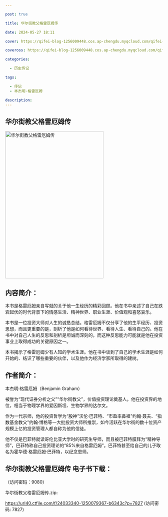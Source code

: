 ```yaml
---

post: true

title: 华尔街教父格雷厄姆传

date: 2024-05-27 18:11

cover: https://qifei-blog-1256009448.cos.ap-chengdu.myqcloud.com/qifei-blog/65f97a4f9f345e8d03c66d13.jpg

coveross: https://qifei-blog-1256009448.cos.ap-chengdu.myqcloud.com/qifei-blog/65f97a4f9f345e8d03c66d13.jpg

categories:

  - 历史传记

tags:

  - 传记
  - 本杰明·格雷厄姆

description:
---
```


##  华尔街教父格雷厄姆传

<img alt="华尔街教父格雷厄姆传 " class="aligncenter loading" data-was-processed="true" decoding="async" fetchpriority="high" height="471" src="https://qifei-blog-1256009448.cos.ap-chengdu.myqcloud.com/qifei-blog/65f97a4f9f345e8d03c66d13.jpg" style="cursor: zoom-in;" width="314"/>

## 内容简介：

本书是格雷厄姆亲自写就的关于他一生经历的精彩回顾。他在书中亲述了自己在跌宕起伏的时代背景下的情感生活、精神世界、职业生涯、价值观和喜怒哀乐。

本书是一位投资大师对人生的诚恳总结。格雷厄姆不仅分享了他的生平经历、投资思想，而且更重要的是，剖析了他是如何看待世界、看待人生、看待自己的。他在书中对自己人生的反思和剖析是坦诚而深刻的，而这种反思能力可能就是他在投资事业上取得成功的关键原因之一。

本书揭示了格雷厄姆少有人知的学术生涯。他在书中谈到了自己的学术生涯是如何开始的、结识了哪些重要的伙伴，以及他作为经济学家所取得的建树。

## 作者简介：

本杰明·格雷厄姆（Benjamin Graham）

被誉为“现代证券分析之父”“华尔街教父”，价值投资理论奠基人。他在投资界的地位，相当于物理学界的爱因斯坦、生物学界的达尔文。

作为一代宗师，他的投资哲学为“股神”沃伦·巴菲特、“市盈率鼻祖”约翰·聂夫、“指数基金教父”约翰·博格等一大批投资大师所推崇，如今活跃在华尔街的数十位资产规模上亿的投资管理人都自称为他的信徒。

他不仅是巴菲特就读哥伦比亚大学时的研究生导师，而且被巴菲特膜拜为“精神导师”，巴菲特称自己投资理论的“85%来自格雷厄姆”。巴菲特甚至给自己的儿子取名为霍华德·格雷厄姆·巴菲特，以纪念恩师。

## 华尔街教父格雷厄姆传 电子书下载：

 （访问密码：9080）

华尔街教父格雷厄姆传.zip: 

https://url40.ctfile.com/f/24033340-1250079367-b6343c?p=7827 (访问密码: 7827)
